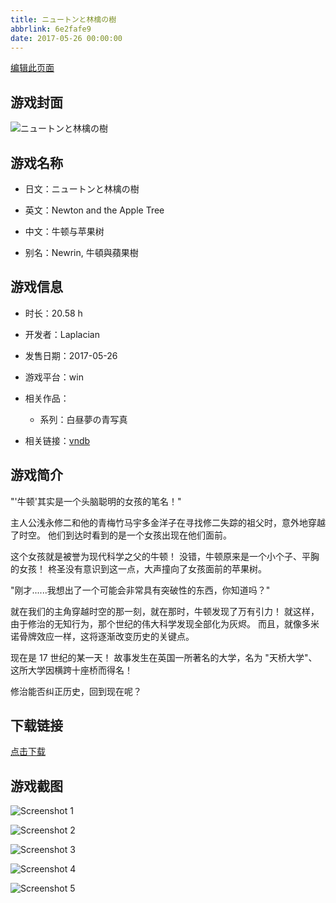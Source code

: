 ```yaml
---
title: ニュートンと林檎の樹
abbrlink: 6e2fafe9
date: 2017-05-26 00:00:00
---
```

[编辑此页面](https://github.com/ACG-3/ADV3-source/blob/main/source/_posts/%E3%83%8B%E3%83%A5%E3%83%BC%E3%83%88%E3%83%B3%E3%81%A8%E6%9E%97%E6%AA%8E%E3%81%AE%E6%A8%B9.md)

## 游戏封面

![ニュートンと林檎の樹](https://pan.timero.xyz/d/onedrive/img_lib_001/%E3%83%8B%E3%83%A5%E3%83%BC%E3%83%88%E3%83%B3%E3%81%A8%E6%9E%97%E6%AA%8E%E3%81%AE%E6%A8%B9_cover.avif)


## 游戏名称

- 日文：ニュートンと林檎の樹
- 英文：Newton and the Apple Tree
- 中文：牛顿与苹果树

- 别名：Newrin, 牛頓與蘋果樹


## 游戏信息

- 时长：20.58 h
- 开发者：Laplacian
- 发售日期：2017-05-26
- 游戏平台：win
- 相关作品：
   - 系列：白昼夢の青写真

- 相关链接：[vndb](https://vndb.org/v20330)


## 游戏简介

"'牛顿'其实是一个头脑聪明的女孩的笔名！"

主人公浅永修二和他的青梅竹马宇多金洋子在寻找修二失踪的祖父时，意外地穿越了时空。
他们到达时看到的是一个女孩出现在他们面前。

这个女孩就是被誉为现代科学之父的牛顿！
没错，牛顿原来是一个小个子、平胸的女孩！
柊圣没有意识到这一点，大声撞向了女孩面前的苹果树。

"刚才......我想出了一个可能会非常具有突破性的东西，你知道吗？"

就在我们的主角穿越时空的那一刻，就在那时，牛顿发现了万有引力！
就这样，由于修治的无知行为，那个世纪的伟大科学发现全部化为灰烬。
而且，就像多米诺骨牌效应一样，这将逐渐改变历史的关键点。

现在是 17 世纪的某一天！
故事发生在英国一所著名的大学，名为 "天桥大学"、
这所大学因横跨十座桥而得名！

修治能否纠正历史，回到现在呢？




## 下载链接

[点击下载](https://pan.timero.xyz/onedrive/adv_lib_001/%E3%83%8B%E3%83%A5%E3%83%BC%E3%83%88%E3%83%B3%E3%81%A8%E6%9E%97%E6%AA%8E%E3%81%AE%E6%A8%B9)


## 游戏截图


![Screenshot 1](https://pan.timero.xyz/d/onedrive/img_lib_001/%E3%83%8B%E3%83%A5%E3%83%BC%E3%83%88%E3%83%B3%E3%81%A8%E6%9E%97%E6%AA%8E%E3%81%AE%E6%A8%B9_Screenshot_1.avif)

![Screenshot 2](https://pan.timero.xyz/d/onedrive/img_lib_001/%E3%83%8B%E3%83%A5%E3%83%BC%E3%83%88%E3%83%B3%E3%81%A8%E6%9E%97%E6%AA%8E%E3%81%AE%E6%A8%B9_Screenshot_2.avif)

![Screenshot 3](https://pan.timero.xyz/d/onedrive/img_lib_001/%E3%83%8B%E3%83%A5%E3%83%BC%E3%83%88%E3%83%B3%E3%81%A8%E6%9E%97%E6%AA%8E%E3%81%AE%E6%A8%B9_Screenshot_3.avif)

![Screenshot 4](https://pan.timero.xyz/d/onedrive/img_lib_001/%E3%83%8B%E3%83%A5%E3%83%BC%E3%83%88%E3%83%B3%E3%81%A8%E6%9E%97%E6%AA%8E%E3%81%AE%E6%A8%B9_Screenshot_4.avif)

![Screenshot 5](https://pan.timero.xyz/d/onedrive/img_lib_001/%E3%83%8B%E3%83%A5%E3%83%BC%E3%83%88%E3%83%B3%E3%81%A8%E6%9E%97%E6%AA%8E%E3%81%AE%E6%A8%B9_Screenshot_5.avif)

